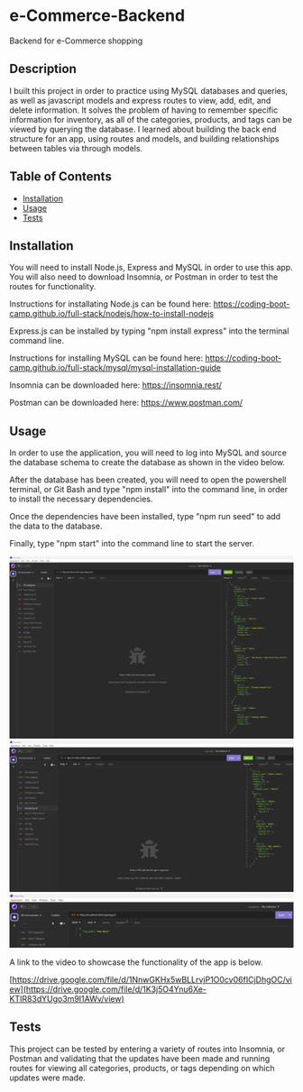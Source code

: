 # e-Commerce-Backend
Backend for e-Commerce shopping

## Description

I built this project in order to practice using MySQL databases and queries, as well as javascript models and express routes to view, add, edit, and delete information. It solves the problem of having to remember specific information for inventory, as all of the categories, products, and tags can be viewed by querying the database. I learned about building the back end structure for an app, using routes and models, and building relationships between tables via through models.

## Table of Contents

- [Installation](#installation)
- [Usage](#usage)
- [Tests](#tests)

## Installation

You will need to install Node.js, Express and MySQL in order to use this app. You will also need to download Insomnia, or Postman in order to test the routes for functionality. 

Instructions for installating Node.js can be found here: https://coding-boot-camp.github.io/full-stack/nodejs/how-to-install-nodejs 

Express.js can be installed by typing "npm install express" into the terminal command line.

Instructions for installing MySQL can be found here: https://coding-boot-camp.github.io/full-stack/mysql/mysql-installation-guide

Insomnia can be downloaded here: https://insomnia.rest/

Postman can be downloaded here: https://www.postman.com/

## Usage

In order to use the application, you will need to log into MySQL and source the database schema to create the database as shown in the video below. 

After the database has been created, you will need to open the powershell terminal, or Git Bash and type "npm install" into the command line, in order to install the necessary dependencies.

Once the dependencies have been installed, type "npm run seed" to add the data to the database.

Finally, type "npm start" into the command line to start the server.

![alt text](assets/images/e-commerce-backend-all-categories.png)
![alt text](assets/images/e-commerce-backend-product-by-id.png)
![alt text](assets/images/e-commerce-backend-update-tag.png)

A link to the video to showcase the functionality of the app is below.

[https://drive.google.com/file/d/1NnwGKHx5wBLLrvjP1O0cv06fICjDhgOC/view](https://drive.google.com/file/d/1K3j5O4Ynu6Xe-KTIR83dYUgo3m9I1AWv/view)

## Tests

This project can be tested by entering a variety of routes into Insomnia, or Postman and validating that the updates have been made and running routes for viewing all categories, products, or tags depending on which updates were made.
